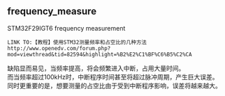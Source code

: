 ## frequency_measure
STM32F29IGT6 frequency measurement

```
LINK TO:【教程】使用STM32测量频率和占空比的几种方法http://www.openedv.com/forum.php?mod=viewthread&tid=82594&highlight=%B2%E2%C1%BF%C6%B5%C2%CA
```

缺陷显而易见，当频率提高，将会频繁进入中断，占用大量时间。  
而当频率超过100kHz时，中断程序时间甚至将超过脉冲周期，产生巨大误差。  
同时更重要的是，想要测量的占空比由于受到中断程序影响，误差将越来越大。  
